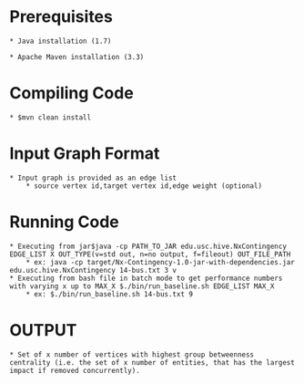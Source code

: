Prerequisites
==============
    * Java installation (1.7)

    * Apache Maven installation (3.3)

Compiling Code
===============
    * $mvn clean install

Input Graph Format
====================
    * Input graph is provided as an edge list
        * source vertex id,target vertex id,edge weight (optional)

Running Code
============
    * Executing from jar$java -cp PATH_TO_JAR edu.usc.hive.NxContingency EDGE_LIST X OUT_TYPE(v=std out, n=no output, f=fileout) OUT_FILE_PATH
        * ex: java -cp target/Nx-Contingency-1.0-jar-with-dependencies.jar edu.usc.hive.NxContingency 14-bus.txt 3 v
    * Executing from bash file in batch mode to get performance numbers with varying x up to MAX_X $./bin/run_baseline.sh EDGE_LIST MAX_X
        * ex: $./bin/run_baseline.sh 14-bus.txt 9
OUTPUT
============
    * Set of x number of vertices with highest group betweenness centrality (i.e. the set of x number of entities, that has the largest impact if removed concurrently).